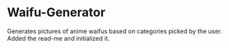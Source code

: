 # Waifu-Generator
Generates pictures of anime waifus based on categories picked by the user.
Added the read-me and initialized it.
